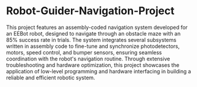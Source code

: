 # Robot-Guider-Navigation-Project
This project features an assembly-coded navigation system developed for an EEBot robot, designed to navigate through an obstacle maze with an 85% success rate in trials. The system integrates several subsystems written in assembly code to fine-tune and synchronize photodetectors, motors, speed control, and bumper sensors, ensuring seamless coordination with the robot's navigation routine. Through extensive troubleshooting and hardware optimization, this project showcases the application of low-level programming and hardware interfacing in building a reliable and efficient robotic system.
